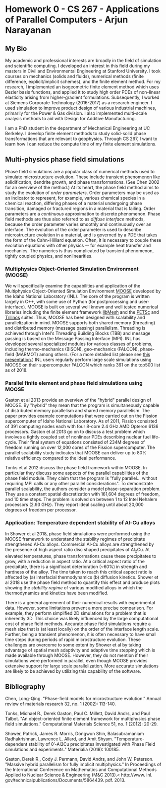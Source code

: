 # Homework 0 - CS 267 - Applications of Parallel Computers - Arjun Narayanan
## My Bio
My academic and professional interests are broadly in the field of simulation and scientific computing. I developed an interest in this field during my masters in Civil and Environmental Engineering at Stanford University. I took courses on mechanics (solids and fluids), numerical methods (finite difference, explicit/implicit schemes), and the finite element method. For my research, I implemented an isogeometric finite element method which uses Bezier basis functions, and applied it to study high order PDEs of non-linear elasticity arising from higher-gradient formulations. Subsequently, I worked at Siemens Corporate Technology (2016-2017) as a research engineer. I used simulation to improve product design of various industrial machines, primarily for the Power & Gas division. I also implemented multi-scale analysis methods to aid with Design for Additive Manufacturing.

I am a PhD student in the department of Mechanical Engineering at UC Berkeley. I develop finite element methods to study solid-solid phase transformations that are relevant to geophysics. Through CS 267, I want to learn how I can reduce the compute time of my finite element simulations.

## Multi-physics phase field simulations
Phase field simulations are a popular class of numerical methods used to simulate microstructure evolution. These include transient phenomenon like solidification, dendrite growth, and phase transformations. (See Chen 2002 for an overview of the method.) At its heart, the phase field method aims to study the evolution of _order parameters_. Order parameters may be used as an indicator to represent, for example, various chemical species in a chemical reaction, differing phases of a material undergoing phase transition, damaged or fractured regions in a material that is failing. Order parameters are a _continuous_ approximation to discrete phenomenon. Phase field methods are thus also referred to as _diffuse interface_ methods, because the order parameter varies smoothly and continuously over an interface. The evolution of the order parameter is used to describe microstructure evolution in a material, and is governed by a PDE that takes the form of the Cahn-Hilliard equation. Often, it is necessary to couple these evolution equations with other physics -- for example heat transfer and mechanics. The numerics is thus complicated by transient phenomenon, tightly coupled physics, and nonlinearities.

### Multiphysics Object-Oriented Simulation Environment (MOOSE)
We will specifically examine the capabilities and application of the Multiphysics Object-Oriented Simulation Environment [MOOSE](https://mooseframework.inl.gov/) developed by the Idaho National Laboratory (INL). The core of the program is written largely in C++, with some use of Python (for postprocessing and user-interface). MOOSE is built on several well known and well tested numerical libraries including the finite element framework [libMesh](http://libmesh.github.io/) and the [PETSc](https://www.mcs.anl.gov/petsc/) and [Trilinos](https://github.com/trilinos/Trilinos) suites. Thus, MOOSE has been designed with scalability and parallelization in mind. MOOSE supports both shared memory (threading) and distributed memory (message passing) parallelism. Threading is achieved through Intel's Threading Building Blocks (TBB) and message passing is based on the Message Passing Interface (MPI). INL has developed several specialized modules for various classes of problems, including thermo-mechanics (BISON), geo-mechanics (FALCON), phase-field (MARMOT) among others. (For a more detailed list please see [this presentation](https://mooseframework.inl.gov/static/media/uploads/docs/main.pdf).) INL users regularly perform large scale simulations using MOOSE on their supercomputer FALCON which ranks 361 on the top500 list as of 2018.

### Parallel finite element and phase field simulations using MOOSE
Gaston et al 2013 provide an overview of the "hybrid" parallel design of MOOSE. By "hybrid" they mean that the program is simultaneously capable of distributed memory parallelism and shared memory parallelism. The paper provides example computations that were carried out on the Fission supercomputer of Idaho National Laboratory. As of 2011, Fission consisted of 391 computing nodes each with four 8-core 2.4 GHz AMD Opteron 6136 processors. Gaston et al 2013 go on to discuss a test problem which involves a tightly coupled set of nonlinear PDEs describing nuclear fuel life-cycle. Their final system of equations consisted of 234M degrees of freedom running on over 12,000 cores of the Fission supercomputer. The parallel scalability study indicates that MOOSE can deliver up to 80% relative efficiency compared to the ideal performance.

Tonks et al 2012 discuss the phase field framework within MOOSE. In particular they discuss some aspects of the parallel capabilities of the phase field module. They claim that the program is "fully parallel... without requiring MPI calls or any other parallel considerations". To demonstrate parallel scalability, the authors consider a model phase-separation problem. They use a constant spatial discretization with 161,604 degrees of freedom, and 10 time steps. The problem is solved on between 1 to 12 Intel Nehalem processors (2.93 GHz). They report ideal scaling until about 20,000 degrees of freedom per processor.

### Application: Temperature dependent stability of Al-Cu alloys
In Shower et al 2018, phase field simulations were performed using the MOOSE framework to understand the stability regimes of precipitate strengthened Al-Cu alloys. Commercial Al-Cu alloys are strengthened by the presence of high aspect ratio disc shaped precipitates of Al<sub>2</sub>Cu. At elevated temperatures, phase transformations cause these precipitates to grow, with a reduction in aspect ratio. At a critical aspect ratio of the precipitate, there is a significant deterioration (~60%) in strength and hardness of the alloy. The time taken to reach this critical aspect ratio is affected by (a) interfacial thermodynamics (b) diffusion kinetics. Shower et al 2018 use the phase field method to quantify this effect and produce plots showing the _stability regime_ of various modified alloys in which the thermodynamics and kinetics have been modified. 

There is a general agreement of their numerical results with experimental data. However, some limitations prevent a more precise comparison. For example, they perform simplified 2D simulations for a problem that is inherently 3D. This choice was likely influenced by the large computational cost of phase field methods. Accurate phase field simulations require a mesh size that is (at least locally) on the order of the interface length scale. Further, being a transient phenomenon, it is often necessary to have small time steps during periods of rapid microstructure evolution. These challenges are overcome to some extent by Shower et al by taking advantage of spatial mesh adaptivity and adaptive time stepping which is made available through MOOSE. However, they do not mention if their simulations were performed in parallel, even though MOOSE provides extensive support for large scale parallelization. More accurate simulations are likely to be achieved by utilizing this capability of the software.



## Bibliography
Chen, Long-Qing. "Phase-field models for microstructure evolution." Annual review of materials research 32, no. 1 (2002): 113-140.

Tonks, Michael R., Derek Gaston, Paul C. Millett, David Andrs, and Paul Talbot. "An object-oriented finite element framework for multiphysics phase field simulations." Computational Materials Science 51, no. 1 (2012): 20-29.

Shower, Patrick, James R. Morris, Dongwon Shin, Balasubramaniam Radhakrishnan, Lawrence L. Allard, and Amit Shyam. "Temperature-dependent stability of θ′-Al2Cu precipitates investigated with Phase Field simulations and experiments." Materialia (2018): 100185.

Gaston, Derek R., Cody J. Permann, David Andrs, and John W. Peterson. "Massive hybrid parallelism for fully implicit multiphysics." In Proceedings of the International Conference on Mathematics and Computational Methods Applied to Nuclear Science & Engineering (M&C 2013).< http://www. inl. gov/technicalpublications/Documents/5864439. pdf. 2013.

